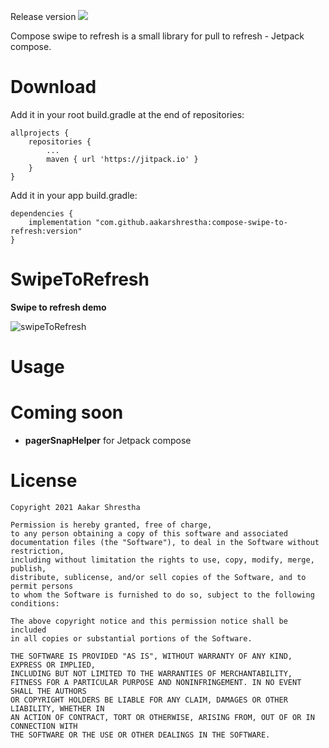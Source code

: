 Release version [![](https://jitpack.io/v/aakarshrestha/ComposeCollapsingToolbar.svg)](https://jitpack.io/#aakarshrestha/ComposeCollapsingToolbar)

Compose swipe to refresh is a small library for pull to refresh - Jetpack compose.

# Download
Add it in your root build.gradle at the end of repositories:
```
allprojects {
	repositories {
		...
		maven { url 'https://jitpack.io' }
	}
}
```

Add it in your app build.gradle:
```
dependencies {
    implementation "com.github.aakarshrestha:compose-swipe-to-refresh:version"
}
```

# SwipeToRefresh

**Swipe to refresh demo**

![swipeToRefresh](https://user-images.githubusercontent.com/15058925/114078473-fb9f0e00-9876-11eb-9e19-b51ddf2d86c3.gif)

# Usage


# Coming soon
- **pagerSnapHelper** for Jetpack compose

# License

```
Copyright 2021 Aakar Shrestha

Permission is hereby granted, free of charge, 
to any person obtaining a copy of this software and associated 
documentation files (the "Software"), to deal in the Software without restriction,
including without limitation the rights to use, copy, modify, merge, publish,
distribute, sublicense, and/or sell copies of the Software, and to permit persons
to whom the Software is furnished to do so, subject to the following conditions:

The above copyright notice and this permission notice shall be included 
in all copies or substantial portions of the Software.

THE SOFTWARE IS PROVIDED "AS IS", WITHOUT WARRANTY OF ANY KIND, EXPRESS OR IMPLIED, 
INCLUDING BUT NOT LIMITED TO THE WARRANTIES OF MERCHANTABILITY,
FITNESS FOR A PARTICULAR PURPOSE AND NONINFRINGEMENT. IN NO EVENT SHALL THE AUTHORS 
OR COPYRIGHT HOLDERS BE LIABLE FOR ANY CLAIM, DAMAGES OR OTHER LIABILITY, WHETHER IN 
AN ACTION OF CONTRACT, TORT OR OTHERWISE, ARISING FROM, OUT OF OR IN CONNECTION WITH 
THE SOFTWARE OR THE USE OR OTHER DEALINGS IN THE SOFTWARE.

```
